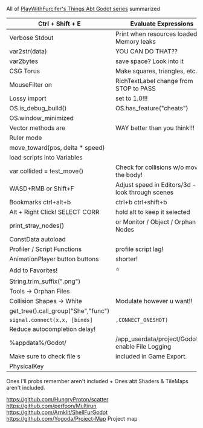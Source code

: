 All of [PlayWithFurcifer's Things Abt Godot series](https://www.youtube.com/watch?v=NpoYYJyWWgU&list=PLIPN1rqO-3eHRuQI_zNbHMGB7Tj8UvM7p) summarized

| Ctrl + Shift + E                    | Evaluate Expressions                                |
| ----------------------------------- | --------------------------------------------------- |
| Verbose Stdout                      | Print when resources loaded + Memory leaks          |
| var2str(data)                       | YOU CAN DO THAT??                                   |
| var2bytes                           | save space? Look into it                            |
| CSG Torus                           | Make squares, triangles, etc.                       |
| MouseFilter on                      | RichTextLabel change from STOP to PASS              |
| Lossy import                        | set to 1.0!!!                                       |
| OS.is_debug_build()                 | OS.has_feature("cheats")                            |
| OS.window_minimized                 |                                                     |
| Vector methods are                  | WAY better than you think!!!                        |
| Ruler mode                          |                                                     |
| move_toward(pos, delta * speed)     |                                                     |
| load scripts into Variables         |                                                     |
| var collided = test_move()          | Check for collisions w/o moving the body!           |
| WASD+RMB or Shift+F                 | Adjust speed in Editors/3d - look through scenes    |
| Bookmarks ctrl+alt+b                | ctrl+b ctrl+shift+b                                 |
| Alt + Right Click!   SELECT CORR    | hold alt to keep it selected                        |
| print_stray_nodes()                 | or Monitor / Object / Orphan Nodes                  |
| ConstData autoload                  |                                                     |
| Profiler / Script Functions         | profile script lag!                                 |
| AnimationPlayer button buttons      | shorter!                                            |
| Add to Favorites!                   | ⭐                                                   |
| String.trim_suffix(".png")          |                                                     |
| Tools -> Orphan Files               |                                                     |
| Collision Shapes -> White           | Modulate however u want!!                           |
| get_tree().call_group("She","func") |                                                     |
| `signal.connect(x,x, [binds]`       | `,CONNECT_ONESHOT)`                                 |
| Reduce autocompletion delay!        |                                                     |
| %appdata%/Godot/                    | /app_userdata/project/Godot.log enable File Logging |
| Make sure to check file s           | included in Game Export.                            |
| PhysicalKey                         |                                                     |
Ones I'll probs remember aren't included + Ones abt Shaders & TileMaps aren't included.

https://github.com/HungryProton/scatter
https://github.com/perfoon/Multirun
https://github.com/Arnklit/ShellFurGodot
https://github.com/Yogoda/Project-Map Project map

